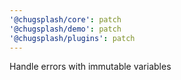 ```yaml
---
'@chugsplash/core': patch
'@chugsplash/demo': patch
'@chugsplash/plugins': patch
---
```


Handle errors with immutable variables
